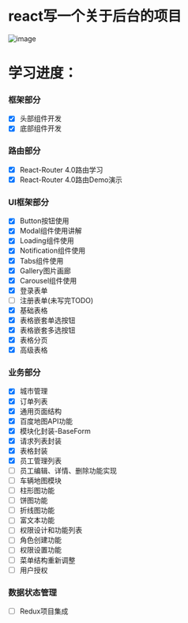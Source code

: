 # react写一个关于后台的项目

![image](http://pp.52react.cn/imagereact.png)

# 学习进度：
### 框架部分
- [x] 头部组件开发
- [x] 底部组件开发
### 路由部分
- [x] React-Router 4.0路由学习
- [x] React-Router 4.0路由Demo演示
### UI框架部分
- [x] Button按钮使用
- [x] Modal组件使用讲解
- [x] Loading组件使用
- [x] Notification组件使用
- [x] Tabs组件使用
- [x] Gallery图片画廊
- [x] Carousel组件使用
- [x] 登录表单
- [ ] 注册表单(未写完TODO)
- [x] 基础表格
- [x] 表格嵌套单选按钮
- [x] 表格嵌套多选按钮
- [x] 表格分页
- [x] 高级表格

### 业务部分
- [x] 城市管理
- [x] 订单列表
- [x] 通用页面结构
- [x] 百度地图API功能
- [x] 模块化封装-BaseForm
- [x] 请求列表封装
- [x] 表格封装
- [x] 员工管理列表
- [ ] 员工编辑、详情、删除功能实现
- [ ] 车辆地图模块
- [ ] 柱形图功能
- [ ] 饼图功能
- [ ] 折线图功能
- [ ] 富文本功能
- [ ] 权限设计和功能列表
- [ ] 角色创建功能
- [ ] 权限设置功能
- [ ] 菜单结构重新调整
- [ ] 用户授权

### 数据状态管理
- [ ] Redux项目集成


